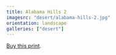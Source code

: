```yaml
---
title: Alabama Hills 2
imagesrc: "desert/alabama-hills-2.jpg"
orientation: landscape
galleries: ["desert"]
---
```


[Buy this print](https://weshargrovephotography.square.site/product/alabama-hills-2/32).
